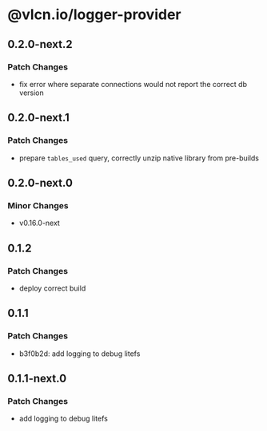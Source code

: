 # @vlcn.io/logger-provider

## 0.2.0-next.2

### Patch Changes

- fix error where separate connections would not report the correct db version

## 0.2.0-next.1

### Patch Changes

- prepare `tables_used` query, correctly unzip native library from pre-builds

## 0.2.0-next.0

### Minor Changes

- v0.16.0-next

## 0.1.2

### Patch Changes

- deploy correct build

## 0.1.1

### Patch Changes

- b3f0b2d: add logging to debug litefs

## 0.1.1-next.0

### Patch Changes

- add logging to debug litefs
